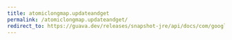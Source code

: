 ```yaml
---
title: atomiclongmap.updateandget
permalink: /atomiclongmap.updateandget/
redirect_to: https://guava.dev/releases/snapshot-jre/api/docs/com/google/common/util/concurrent/AtomicLongMap.html#updateAndGet-K-java.util.function.LongUnaryOperator-
---
```

